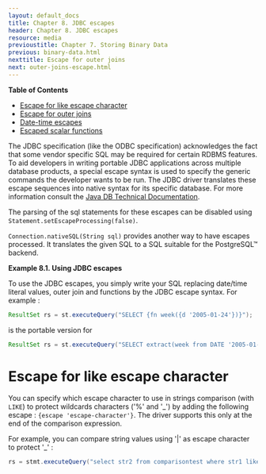 ```yaml
---
layout: default_docs
title: Chapter 8. JDBC escapes
header: Chapter 8. JDBC escapes
resource: media
previoustitle: Chapter 7. Storing Binary Data
previous: binary-data.html
nexttitle: Escape for outer joins
next: outer-joins-escape.html
---
```


**Table of Contents**

* [Escape for like escape character](escapes.html#like-escape)
* [Escape for outer joins](outer-joins-escape.html)
* [Date-time escapes](escapes-datetime.html)
* [Escaped scalar functions](escaped-functions.html)

The JDBC specification (like the ODBC specification) acknowledges the fact that
some vendor specific SQL may be required for certain RDBMS features. To aid
developers in writing portable JDBC applications across multiple database products,
a special escape syntax is used to specify the generic commands the developer
wants to be run. The JDBC driver translates these escape sequences into native
syntax for its specific database. For more information consult the 
[Java DB Technical Documentation](http://docs.oracle.com/javadb/10.10.1.2/ref/rrefjdbc1020262.html).

The parsing of the sql statements for these escapes can be disabled using
`Statement.setEscapeProcessing(false)`. 

`Connection.nativeSQL(String sql)` provides another way to have escapes processed.
It translates the given SQL to a SQL suitable for the PostgreSQL™ backend.

<a name="escape-use-example"></a>
**Example 8.1. Using JDBC escapes**

To use the JDBC escapes, you simply write your SQL replacing date/time literal
values, outer join and functions by the JDBC escape syntax. For example :

```java
ResultSet rs = st.executeQuery("SELECT {fn week({d '2005-01-24'})}");
```

is the portable version for

```java
ResultSet rs = st.executeQuery("SELECT extract(week from DATE '2005-01-24')");
```

<a name="like-escape"></a>
# Escape for like escape character

You can specify which escape character to use in strings comparison (with `LIKE`)
to protect wildcards characters ('%' and '_') by adding the following escape :
`{escape 'escape-character'}`. The driver supports this only at the end of the
comparison expression.

For example, you can compare string values using '|' as escape character to protect '_' :

```java
rs = stmt.executeQuery("select str2 from comparisontest where str1 like '|_abcd' {escape '|'} ");
```
